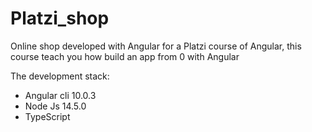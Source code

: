 # Platzi_shop
Online shop developed with Angular for a Platzi course of Angular, this course teach you how build an app from 0 with Angular

The development stack:
 - Angular cli 10.0.3
 - Node Js 14.5.0
 - TypeScript
